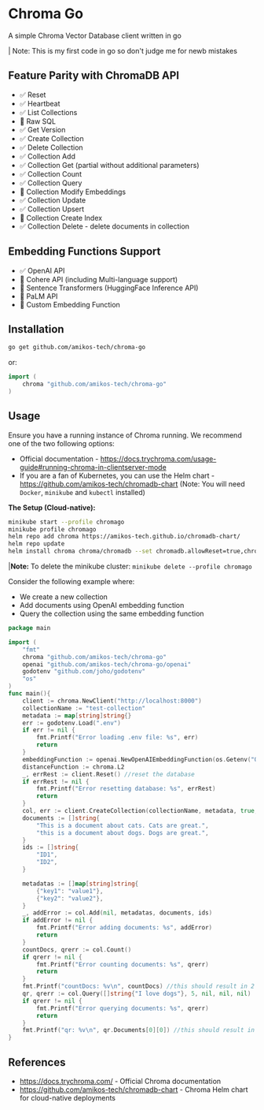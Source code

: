 # Chroma Go

A simple Chroma Vector Database client written in go

| Note: This is my first code in go so don't judge me for newb mistakes


## Feature Parity with ChromaDB API

- ✅ Reset
- ✅ Heartbeat
- ✅ List Collections
- 🚫 Raw SQL
- ✅ Get Version
- ✅ Create Collection
- ✅ Delete Collection
- ✅ Collection Add
- ✅ Collection Get (partial without additional parameters)
- ✅ Collection Count
- ✅ Collection Query
- 🚫 Collection Modify  Embeddings
- ✅ Collection Update
- ✅ Collection Upsert
- 🚫 Collection Create Index
- ✅ Collection Delete - delete documents in collection

## Embedding Functions Support

- ✅ OpenAI API
- 🚫 Cohere API (including Multi-language support)
- 🚫 Sentence Transformers (HuggingFace Inference API)
- 🚫 PaLM API
- 🚫 Custom Embedding Function

## Installation

```bash
go get github.com/amikos-tech/chroma-go
```

or:

```go
import (
    chroma "github.com/amikos-tech/chroma-go"
)
```

## Usage


Ensure you have a running instance of Chroma running. We recommend one of the two following options:

- Official documentation - https://docs.trychroma.com/usage-guide#running-chroma-in-clientserver-mode
- If you are a fan of Kubernetes, you can use the Helm chart - https://github.com/amikos-tech/chromadb-chart (Note: You
  will need `Docker`, `minikube` and `kubectl` installed)


**The Setup (Cloud-native):**

```bash
minikube start --profile chromago
minikube profile chromago
helm repo add chroma https://amikos-tech.github.io/chromadb-chart/
helm repo update
helm install chroma chroma/chromadb --set chromadb.allowReset=true,chromadb.apiVersion=0.4.4
```

|**Note:** To delete the minikube cluster: `minikube delete --profile chromago`

Consider the following example where:

- We create a new collection
- Add documents using OpenAI embedding function
- Query the collection using the same embedding function

```go
package main

import (
	"fmt"
	chroma "github.com/amikos-tech/chroma-go"
	openai "github.com/amikos-tech/chroma-go/openai"
	godotenv "github.com/joho/godotenv"
	"os"
)
func main(){
	client := chroma.NewClient("http://localhost:8000")
	collectionName := "test-collection"
	metadata := map[string]string{}
	err := godotenv.Load(".env")
	if err != nil {
		fmt.Printf("Error loading .env file: %s", err)
		return
	}
	embeddingFunction := openai.NewOpenAIEmbeddingFunction(os.Getenv("OPENAI_API_KEY")) //create a new OpenAI Embedding function
	distanceFunction := chroma.L2
	_, errRest := client.Reset() //reset the database
	if errRest != nil {
		fmt.Printf("Error resetting database: %s", errRest)
		return
	}
	col, err := client.CreateCollection(collectionName, metadata, true, embeddingFunction, distanceFunction)
	documents := []string{
		"This is a document about cats. Cats are great.",
		"this is a document about dogs. Dogs are great.",
	}
	ids := []string{
		"ID1",
		"ID2",
	}

	metadatas := []map[string]string{
		{"key1": "value1"},
		{"key2": "value2"},
	}
	_, addError := col.Add(nil, metadatas, documents, ids)
	if addError != nil {
		fmt.Printf("Error adding documents: %s", addError)
        return 
    }
	countDocs, qrerr := col.Count()
	if qrerr != nil {
		fmt.Printf("Error counting documents: %s", qrerr)
        return
	}
	fmt.Printf("countDocs: %v\n", countDocs) //this should result in 2
	qr, qrerr := col.Query([]string{"I love dogs"}, 5, nil, nil, nil)
	if qrerr != nil {
        fmt.Printf("Error querying documents: %s", qrerr)
        return
    }
	fmt.Printf("qr: %v\n", qr.Documents[0][0]) //this should result in the document about dogs
}
```

## References

- https://docs.trychroma.com/ - Official Chroma documentation
- https://github.com/amikos-tech/chromadb-chart - Chroma Helm chart for cloud-native deployments
